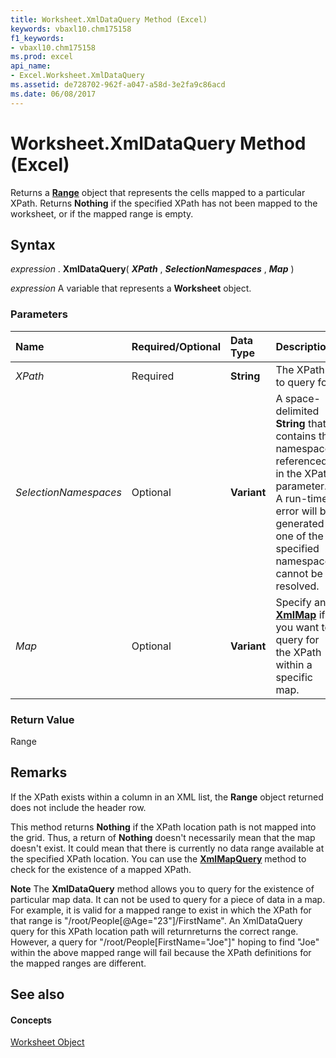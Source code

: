 ```yaml
---
title: Worksheet.XmlDataQuery Method (Excel)
keywords: vbaxl10.chm175158
f1_keywords:
- vbaxl10.chm175158
ms.prod: excel
api_name:
- Excel.Worksheet.XmlDataQuery
ms.assetid: de728702-962f-a047-a58d-3e2fa9c86acd
ms.date: 06/08/2017
---
```



# Worksheet.XmlDataQuery Method (Excel)

Returns a **[Range](range-object-excel.md)** object that represents the cells mapped to a particular XPath. Returns **Nothing** if the specified XPath has not been mapped to the worksheet, or if the mapped range is empty.


## Syntax

 _expression_ . **XmlDataQuery**( **_XPath_** , **_SelectionNamespaces_** , **_Map_** )

 _expression_ A variable that represents a **Worksheet** object.


### Parameters



|**Name**|**Required/Optional**|**Data Type**|**Description**|
|:-----|:-----|:-----|:-----|
| _XPath_|Required| **String**|The XPath to query for.|
| _SelectionNamespaces_|Optional| **Variant**|A space-delimited **String** that contains the namespaces referenced in the XPath parameter. A run-time error will be generated if one of the specified namespaces cannot be resolved.|
| _Map_|Optional| **Variant**|Specify an **[XmlMap](xmlmap-object-excel.md)** if you want to query for the XPath within a specific map.|

### Return Value

Range


## Remarks

If the XPath exists within a column in an XML list, the **Range** object returned does not include the header row.

This method returns **Nothing** if the XPath location path is not mapped into the grid. Thus, a return of **Nothing** doesn't necessarily mean that the map doesn't exist. It could mean that there is currently no data range available at the specified XPath location. You can use the **[XmlMapQuery](worksheet-xmlmapquery-method-excel.md)** method to check for the existence of a mapped XPath.


 **Note**  The **XmlDataQuery** method allows you to query for the existence of particular map data. It can not be used to query for a piece of data in a map. For example, it is valid for a mapped range to exist in which the XPath for that range is "/root/People[@Age="23"]/FirstName". An XmlDataQuery query for this XPath location path will returnreturns the correct range. However, a query for "/root/People[FirstName="Joe"]" hoping to find "Joe" within the above mapped range will fail because the XPath definitions for the mapped ranges are different.


## See also


#### Concepts


[Worksheet Object](worksheet-object-excel.md)

